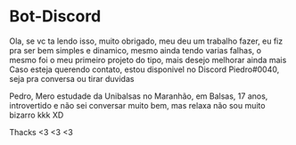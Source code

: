 # Bot-Discord
Ola, se vc ta lendo isso, muito obrigado, meu deu um trabalho fazer, eu fiz pra ser bem simples e dinamico, mesmo ainda tendo varias falhas, o mesmo foi o meu primeiro projeto do tipo, mais desejo melhorar ainda mais Caso esteja querendo contato, estou disponivel no Discord Piedro#0040, seja pra conversa ou tirar duvidas

Pedro, Mero estudade da Unibalsas no Maranhão, em Balsas, 17 anos, introvertido e não sei conversar muito bem, mas relaxa não sou muito bizarro kkk XD

Thacks <3 <3 <3
